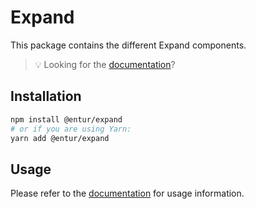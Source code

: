 # Expand

This package contains the different Expand components.

> 💡 Looking for the [documentation](https://design.entur.no/komponenter/layout-og-flater/expandable)?

## Installation

```sh
npm install @entur/expand
# or if you are using Yarn:
yarn add @entur/expand
```

## Usage

Please refer to the [documentation](https://design.entur.no/komponenter/layout-og-flater/expandable) for usage information.
